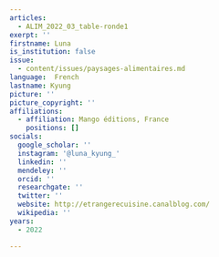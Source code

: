 ```yaml
---
articles:
  - ALIM_2022_03_table-ronde1
exerpt: ''
firstname: Luna
is_institution: false
issue:
  - content/issues/paysages-alimentaires.md
language:  French
lastname: Kyung
picture: ''
picture_copyright: ''
affiliations:
  - affiliation: Mango éditions, France
    positions: []
socials:
  google_scholar: ''
  instagram: '@luna_kyung_'
  linkedin: ''
  mendeley: ''
  orcid: ''
  researchgate: ''
  twitter: ''
  website: http://etrangerecuisine.canalblog.com/
  wikipedia: ''
years:
  - 2022

---
```

